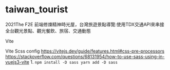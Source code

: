 # taiwan_tourist
2021The F2E 前端修煉精神時光屋，台灣旅遊景點導覽:使用TDX交通API來串接全台觀光景點、觀光餐飲、旅宿、交通動態

Vite

Vite Scss config
https://vitejs.dev/guide/features.html#css-pre-processors
https://stackoverflow.com/questions/68131954/how-to-use-sass-using-in-vuejs3-vite
1.
`
npm install -D sass
yarn add -D sass
`